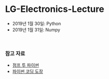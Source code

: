 # LG-Electronics-Lecture

- 2019년 1월 30일: Python
- 2019년 1월 31일: Numpy

<br/>

### 참고 자료

- [점프 투 파이썬](https://wikidocs.net/book/1)
- [파이썬 코딩 도장](https://dojang.io/course/view.php?id=7)

